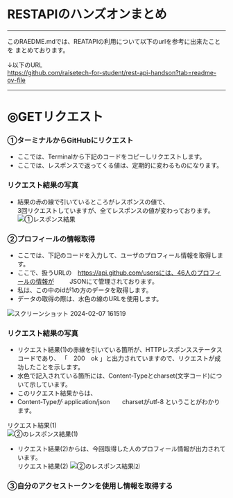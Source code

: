 # RESTAPIのハンズオンまとめ
***
このRAEDME.mdでは、REATAPIの利用について以下のurlを参考に出来たことを
まとめております。

↓以下のURL  
https://github.com/raisetech-for-student/rest-api-handson?tab=readme-ov-file

***
# ◎GETリクエスト
###  ①ターミナルからGitHubにリクエスト
  -  ここでは、Terminalから下記のコードをコピーしリクエストします。
  -  ここでは、レスポンスで返ってくる値は、定期的に変わるものになります。
 
###  リクエスト結果の写真
  -  結果の赤の線で引いているところがレスポンスの値で、  
     3回リクエストしていますが、全てレスポンスの値が変わっております。       
![①レスポンス結果](https://github.com/mizoguchi-kouichi/RESTAPI-handson/assets/156568693/d1accf0a-556f-4a4f-b046-50eec3c16b03)





### ②プロフィールの情報取得
  -  ここでは、下記のコードを入力して、ユーザのプロフィール情報を取得します。
  -  ここで、扱うURLの　https://api.github.com/usersには、46人のプロフィールの情報が
　　 JSONにて管理されております。
  -  私は、この中のidが1の方のデータを取得します。
  -  データの取得の際は、水色の線のURLを使用します。

![スクリーンショット 2024-02-07 161519](https://github.com/mizoguchi-kouichi/RESTAPI-handson/assets/156568693/6d88d624-a10a-444b-8a86-5f6f710aedea)


### リクエスト結果の写真  
   -   リクエスト結果(1)の赤線を引いている箇所が、HTTPレスポンスステータスコードであり、
       「　200　ok 」と出力されていますので、リクエストが成功したことを示します。
   -    水色で記入されている箇所には、Content-Typeとcharset(文字コード)について示しています。
   -    このリクエスト結果からは、
   -    Content-Typeが application/json　　charsetがutf-8
        ということがわかります。
        
リクエスト結果(1)  
![②のレスポンス結果(1)](https://github.com/mizoguchi-kouichi/RESTAPI-handson/assets/156568693/0f58ff9b-36d1-4101-b203-a7376b38bcba)


   -   リクエスト結果(2)からは、今回取得した人のプロフィール情報が出力されています。  
リクエスト結果(2)
![②のレスポンス結果⑵](https://github.com/mizoguchi-kouichi/RESTAPI-handson/assets/156568693/3779546a-51a2-4dbb-8c1b-7fdf72533757)

### ③自分のアクセストークンを使用し情報を取得する















